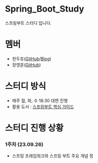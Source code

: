 # Spring_Boot_Study


스프링부트 스터디 입니다.


# 멤버
* 한두호(<a href="https://github.com/3C37">GitHub</a>/<a href="https://3c37.tistory.com/">Blog</a>)
* 장영훈(<a href="https://github.com/JangYeonghun">GitHub</a>)

# 스터디 방식


* 매주 월, 화, 수 18:30 대면 진행
* 활용 도서 : <a href="https://product.kyobobook.co.kr/detail/S000061352140">스프링부트 핵심 가이드</a>


# 스터디 진행 상황
### 1주차 (23.09.26)
* 스프링 프레임워크와 스프링 부트 주요 개념 정

